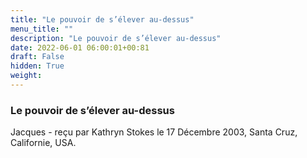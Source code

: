 ```yaml
---
title: "Le pouvoir de s’élever au-dessus"
menu_title: ""
description: "Le pouvoir de s’élever au-dessus"
date: 2022-06-01 06:00:01+00:81
draft: False
hidden: True
weight:
---
```

### Le pouvoir de s’élever au-dessus

Jacques - reçu par Kathryn Stokes le 17 Décembre 2003, Santa Cruz, Californie, USA.




